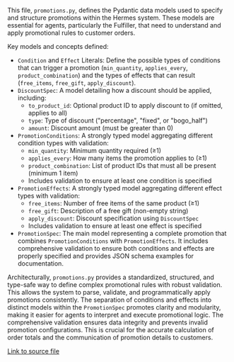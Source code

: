 This file, `promotions.py`, defines the Pydantic data models used to specify and structure promotions within the Hermes system. These models are essential for agents, particularly the Fulfiller, that need to understand and apply promotional rules to customer orders.

Key models and concepts defined:
-   `Condition` and `Effect` Literals: Define the possible types of conditions that can trigger a promotion (`min_quantity`, `applies_every`, `product_combination`) and the types of effects that can result (`free_items`, `free_gift`, `apply_discount`).
-   `DiscountSpec`: A model detailing how a discount should be applied, including:
    - `to_product_id`: Optional product ID to apply discount to (if omitted, applies to all)
    - `type`: Type of discount ("percentage", "fixed", or "bogo_half")
    - `amount`: Discount amount (must be greater than 0)
-   `PromotionConditions`: A strongly typed model aggregating different condition types with validation:
    - `min_quantity`: Minimum quantity required (≥1)
    - `applies_every`: How many items the promotion applies to (≥1)
    - `product_combination`: List of product IDs that must all be present (minimum 1 item)
    - Includes validation to ensure at least one condition is specified
-   `PromotionEffects`: A strongly typed model aggregating different effect types with validation:
    - `free_items`: Number of free items of the same product (≥1)
    - `free_gift`: Description of a free gift (non-empty string)
    - `apply_discount`: Discount specification using `DiscountSpec`
    - Includes validation to ensure at least one effect is specified
-   `PromotionSpec`: The main model representing a complete promotion that combines `PromotionConditions` with `PromotionEffects`. It includes comprehensive validation to ensure both conditions and effects are properly specified and provides JSON schema examples for documentation.

Architecturally, `promotions.py` provides a standardized, structured, and type-safe way to define complex promotional rules with robust validation. This allows the system to parse, validate, and programmatically apply promotions consistently. The separation of conditions and effects into distinct models within the `PromotionSpec` promotes clarity and modularity, making it easier for agents to interpret and execute promotional logic. The comprehensive validation ensures data integrity and prevents invalid promotion configurations. This is crucial for the accurate calculation of order totals and the communication of promotion details to customers.

[Link to source file](../../../src/hermes/model/promotions.py) 